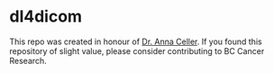 # dl4dicom

This repo was created in honour of [Dr. Anna Celler](http://donate.bccancerfoundation.com/site/TR?px=2803786&fr_id=3390&pg=personal). If you found this repository of slight value, please consider contributing to BC Cancer Research.



```
```
